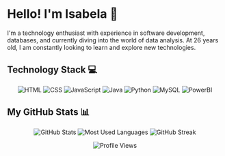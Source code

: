 # Hello! I'm Isabela 💜

I'm a technology enthusiast with experience in software development, databases, and currently diving into the world of data analysis. At 26 years old, I am constantly looking to learn and explore new technologies.

## Technology Stack 💻

<p align="center">
  <img src="https://img.shields.io/badge/HTML5-E34F26?style=for-the-badge&logo=html5&logoColor=white" alt="HTML">
  <img src="https://img.shields.io/badge/CSS3-1572B6?style=for-the-badge&logo=css3&logoColor=white" alt="CSS">
  <img src="https://img.shields.io/badge/JavaScript-F7DF1E?style=for-the-badge&logo=javascript&logoColor=black" alt="JavaScript">
  <img src="https://img.shields.io/badge/Java-007396?style=for-the-badge&logo=java&logoColor=white" alt="Java">
  <img src="https://img.shields.io/badge/Python-3776AB?style=for-the-badge&logo=python&logoColor=white" alt="Python">
  <img src="https://img.shields.io/badge/MySQL-4479A1?style=for-the-badge&logo=mysql&logoColor=white" alt="MySQL">
  <img src="https://img.shields.io/badge/PowerBI-F2C811?style=for-the-badge&logo=Power%20BI&logoColor=white" alt="PowerBI">
</p>

## My GitHub Stats 📊

<p align="center">
  <img src="https://github-readme-stats.vercel.app/api?username=IsaMocellin&show_icons=true&theme=vision-friendly-dark" alt="GitHub Stats">
  <img src="https://github-readme-stats.vercel.app/api/top-langs/?username=IsaMocellin&layout=compact&theme=vision-friendly-dark" alt="Most Used Languages">
  <img src="https://github-readme-streak-stats.herokuapp.com/?user=IsaMocellin&theme=vision-friendly-dark" alt="GitHub Streak">
</p>

<p align="center">
  <img src="https://komarev.com/ghpvc/?username=IsaMocellin&color=6A0DAD" alt="Profile Views">
</p>
